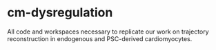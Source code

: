 # cm-dysregulation
 All code and workspaces necessary to replicate our work on trajectory reconstruction in endogenous and PSC-derived cardiomyocytes.
